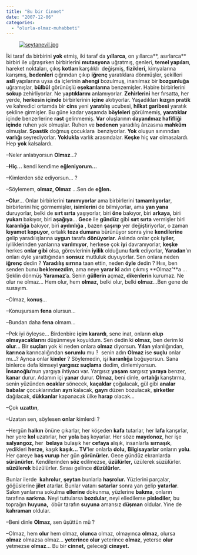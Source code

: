 ```yaml
---
title: "Bu bir Cinnet"
date: "2007-12-06"
categories: 
  - "olurla-olmaz-muhabbeti"
---
```


         [![seytanevil.jpg](/uploads/2007/12/seytanevil.jpg)](/uploads/2007/12/seytanevil.jpg "seytanevil.jpg")[](/uploads/2007/12/1350-bill-et-tom.jpg "1350-bill-et-tom.jpg") 

İki taraf da birbirini **yok** etmiş, iki taraf da **yıllarca**, on yıllarca**, asırlarca** birbiri ile uğraşırken birbirlerini **mutasyona** uğratmış, genleri, **temel yapıları**, hareket noktaları, çıkış **kotları** karşılıklı  değişmiş, **fizikleri,** kimyalarına karışmış, **bedenleri** çığrından çıkıp **iğrenç** yaratıklara dönmüşler, şekilleri **aslî** yapılarına uysa da içlerinin **ahengi** bozulmuş, inanılmaz bir **bozgunluğa** uğramışlar, **bülbül** görünüşlü **eşekarılarına** benzemişler. Habire birbirlerini **sokup** zehirliyorlar. Ne y**aptıklarını** anlamıyorlar. **Zehirlerini** her fırsatta, her yerde, **herkesin içinde** birbirlerinin **içine** akıtıyorlar. Yaşadıkları **kızgın pratik** ve kahredici ortamda bir **cins** yeni **yaratılış** ucubesi, **hilkat garibesi** yaratık şekline girmişler. Bu güne kadar yaşamda **böyleleri** görülmemiş, **yaratıklar** içinde benzerlerine **rast** gelinmemiş. **Var** oluşlarının **dayanılmaz hafifliği içinde** ruhen yok olmuşlar. Ruhen ve **bedenen** yaradılış ârızasına **mahkûm** olmuşlar. **Spastik** doğmuş çocuklara  benziyorlar. **Yok** oluşun sınırından **varlığı** seyrediyorlar. **Yoklukla** varlık arasındalar. **Keşke** hiç **var** olmasalardı. Hep **yok** kalsalardı.

–Neler anlatıyorsun **Olmaz**…?

–**Hiç…** kendi kendime **eğleniyorum…**

–Kimlerden söz ediyorsun… ?

–Söylemem, **olmaz, Olmaz** …Sen de **eğlen.**

**–Olur**… Onlar birbirlerini **tanımıyorlar** ama birbirlerini **tamamlıyorlar**, birbirlerini hiç görmemişler, **isimlerini** de bilmiyorlar, ama **yan yana** duruyorlar, belki de **sırt sırta** yaşıyorlar, biri **öne** bakıyor, biri **arkaya,** biri **yukarı** bakıyor, biri **aşağıya**… **Gece** ile **gündüz** gibi **sırt sırta** vermişler biri **karanlığa** bakıyor, biri **aydınlığa** , bazen **şaşırıp** yer değiştiriyorlar, o zaman **kıyamet kopuyor**, ortalık **toza dumana** bürünüyor sonra yine **kendilerine** gelip yaradılışlarına **uygun** tarafa **dönüyorlar**. Aslında onlar çok **iyiler,** iyiliklerinden yanlarına **varılmıyor**, herkese çok **iyi** davranıyorlar, **keşke** herkes **onlar gibi** olsa, görevlerinin **iyilik** olduğunu **fark** ediyorlar, **Yaradan**’ın onları öyle yarattığından **sonsuz** mutluluk duyuyorlar. Sen onlara neden **iğrenç** dedin ? **Yaradılış sırrına** taan ettin, neden **öyle** dedin ? Hıııı, ben senden bunu **beklemezdim**, ama neye **yarar ki** adın çıkmış **Olmaz’**a … Şeklin dönmüş **Yaramaz**’a. Senin **güllerin** açmaz, **dikenlerin** kurumaz. Ne olur ne olmaz… Hem olur, hem **olmaz,** belki olur, belki **olmaz**…Ben gene de susayım.

–Olmaz, **konuş**…

–Konuşursam **fena** olursun…

–Bundan daha **fena** olmam…

–Pek iyi öyleyse… Birdenbire **içim karardı**, sene inat, onların **olup olmayacaklarını** düşünmeye koyuldum. Sen dedin ki **olmaz,** ben derim ki **olur**… Bir **suçları** yok ki neden onlara **olmaz** diyorsun. **Yılan** yılanlığından, **karınca** karıncalığından **sorumlu** mu ?  senin adın **Olmaz** ise **suçlu** onlar mı…? Ayrıca onlar **kimler** ? Söylemedin, işi **karanlığa** boğuyorsun. Sana binlerce defa kimseyi **yargısız suçlama** dedim, dinlemiyorsun. **İnsanoğlu**’nun yargıya ihtiyacı var. Yargısız **yaşam** sargısız **yaraya** benzer, **kanar** durur. Adamın içi **yanar** durur. **Olmaz**, beni dinle, **ortalığı** karıştırma, senin yüzünden **ocaklar** sönecek, **kaçaklar** çoğalacak, gül gibi **analar babalar** çocuklarından **ayrı** kalacak, **gayrı** düzen bozulacak, **şirketler** dağılacak, **dükkanlar** kapanacak ülke **harap** olacak…

–Çok **uzattın**, 

–Uzatan sen, söylesen **onlar** kimlerdi ?

–Hergün **halkın** önüne çıkarlar, her köşeden **kafa** tutarlar, her **lafa** karışırlar, her yere **kol** uzatırlar, her **yola** baş koyarlar. Her söze **maydonoz**, her işe **salyangoz,** her  **belaya** bulaşık her **cefaya** alışık, insanlarla **sırnaşık**, yedikleri **herze,** kaşık **kaşık...** **TV**’ler onlarla **dolu,** **Bilgisayarlar** onların **yolu**. Her çareye **baş vurup** her gün **görünürler.** Gece gündüz ekranlarda **sürünürler.** Kendilerinden **söz** edilmezse, **üzülürler,** üzülerek süzülürler. **süzülerek** büzülürler. Sırası gelince **düzülürler.**

Bunlar ilerde  **kahrolur**, **şeytan** bunlarla **haşrolur.** Yüzlerini parçalar, göğüslerine **jilet** atarlar. Bunlar vatanı **satarlar** sonra yan gelip **yatarlar**. Sakın yanlarına sokulma **ellerine** dokunma, yüzlerine **bakma**, onların tarafına **sarkma**. Neyi tuttularsa **bozdular**, neyi elledilerse **pislediler,** bu toprağın **huyuna,**  öbür tarafın **suyuna** amansız **düşman** oldular. Yine de **kahraman** oldular. 

–Beni dinle **Olmaz,** sen üşüttün mü ?

–Olmaz, hem **olur** hem olmaz, **olunca** olmaz, olmayınca **olmaz,** olursa **olmaz** olmazsa olmaz… **yeterince olur** yeterince **olmaz**, yeterse **olur** yetmezse **olmaz**… Bu bir **cinnet,** geleceği **cinayet.**

